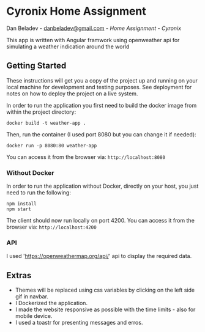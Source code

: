 # Cyronix Home Assignment

Dan Beladev - danbeladev@gmail.com - *Home Assignment - Cyronix*

This app is written with Angular framwork using openweather api for simulating a weather indication around the world

## Getting Started

These instructions will get you a copy of the project up and running on your local machine for development and testing purposes. See deployment for notes on how to deploy the project on a live system.

In order to run the application you first need to build the docker image from within the project directory:
```
docker build -t weather-app .
```

Then, run the container (I used port 8080 but you can change it if needed):
```
docker run -p 8080:80 weather-app
```

You can access it from the browser via:
`http://localhost:8080` 

 
 ### Without Docker

 In order to run the application without Docker, directly on your host, you just need to run the following:
```
npm install
npm start
```
The client should now run locally on port 4200.
You can access it from the browser via: `http://localhost:4200`



### API
I used 'https://openweathermap.org/api/' api to display the required data.

## Extras
- Themes will be replaced using css variables by clicking on the left side gif  in navbar.
- I Dockerized the application.
- I made the website responsive as possible with the time limits - also for mobile device.
- I used a toastr for presenting messages and erros. 
